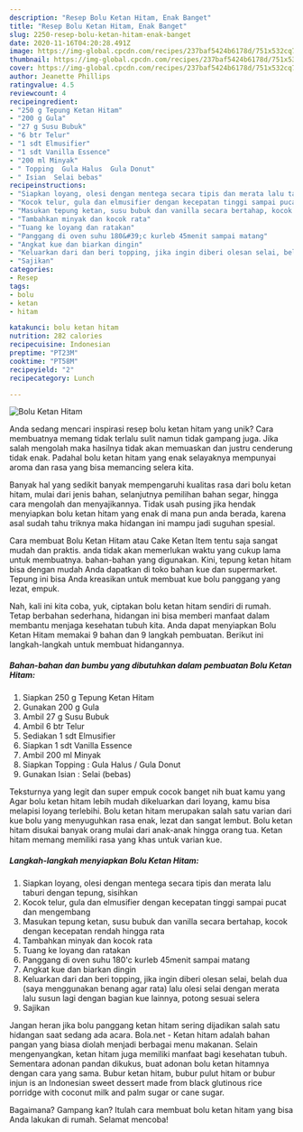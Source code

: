 ```yaml
---
description: "Resep Bolu Ketan Hitam, Enak Banget"
title: "Resep Bolu Ketan Hitam, Enak Banget"
slug: 2250-resep-bolu-ketan-hitam-enak-banget
date: 2020-11-16T04:20:28.491Z
image: https://img-global.cpcdn.com/recipes/237baf5424b6178d/751x532cq70/bolu-ketan-hitam-foto-resep-utama.jpg
thumbnail: https://img-global.cpcdn.com/recipes/237baf5424b6178d/751x532cq70/bolu-ketan-hitam-foto-resep-utama.jpg
cover: https://img-global.cpcdn.com/recipes/237baf5424b6178d/751x532cq70/bolu-ketan-hitam-foto-resep-utama.jpg
author: Jeanette Phillips
ratingvalue: 4.5
reviewcount: 4
recipeingredient:
- "250 g Tepung Ketan Hitam"
- "200 g Gula"
- "27 g Susu Bubuk"
- "6 btr Telur"
- "1 sdt Elmusifier"
- "1 sdt Vanilla Essence"
- "200 ml Minyak"
- " Topping  Gula Halus  Gula Donut"
- " Isian  Selai bebas"
recipeinstructions:
- "Siapkan loyang, olesi dengan mentega secara tipis dan merata lalu taburi dengan tepung, sisihkan"
- "Kocok telur, gula dan elmusifier dengan kecepatan tinggi sampai pucat dan mengembang"
- "Masukan tepung ketan, susu bubuk dan vanilla secara bertahap, kocok dengan kecepatan rendah hingga rata"
- "Tambahkan minyak dan kocok rata"
- "Tuang ke loyang dan ratakan"
- "Panggang di oven suhu 180&#39;c kurleb 45menit sampai matang"
- "Angkat kue dan biarkan dingin"
- "Keluarkan dari dan beri topping, jika ingin diberi olesan selai, belah dua (saya menggunakan benang agar rata) lalu olesi selai dengan merata lalu susun lagi dengan bagian kue lainnya, potong sesuai selera"
- "Sajikan"
categories:
- Resep
tags:
- bolu
- ketan
- hitam

katakunci: bolu ketan hitam 
nutrition: 282 calories
recipecuisine: Indonesian
preptime: "PT23M"
cooktime: "PT58M"
recipeyield: "2"
recipecategory: Lunch

---
```



![Bolu Ketan Hitam](https://img-global.cpcdn.com/recipes/237baf5424b6178d/751x532cq70/bolu-ketan-hitam-foto-resep-utama.jpg)

Anda sedang mencari inspirasi resep bolu ketan hitam yang unik? Cara membuatnya memang tidak terlalu sulit namun tidak gampang juga. Jika salah mengolah maka hasilnya tidak akan memuaskan dan justru cenderung tidak enak. Padahal bolu ketan hitam yang enak selayaknya mempunyai aroma dan rasa yang bisa memancing selera kita.

Banyak hal yang sedikit banyak mempengaruhi kualitas rasa dari bolu ketan hitam, mulai dari jenis bahan, selanjutnya pemilihan bahan segar, hingga cara mengolah dan menyajikannya. Tidak usah pusing jika hendak menyiapkan bolu ketan hitam yang enak di mana pun anda berada, karena asal sudah tahu triknya maka hidangan ini mampu jadi suguhan spesial.

Cara membuat Bolu Ketan Hitam atau Cake Ketan Item tentu saja sangat mudah dan praktis. anda tidak akan memerlukan waktu yang cukup lama untuk membuatnya. bahan-bahan yang digunakan. Kini, tepung ketan hitam bisa dengan mudah Anda dapatkan di toko bahan kue dan supermarket. Tepung ini bisa Anda kreasikan untuk membuat kue bolu panggang yang lezat, empuk.


Nah, kali ini kita coba, yuk, ciptakan bolu ketan hitam sendiri di rumah. Tetap berbahan sederhana, hidangan ini bisa memberi manfaat dalam membantu menjaga kesehatan tubuh kita. Anda dapat menyiapkan Bolu Ketan Hitam memakai 9 bahan dan 9 langkah pembuatan. Berikut ini langkah-langkah untuk membuat hidangannya.

<!--inarticleads1-->

##### Bahan-bahan dan bumbu yang dibutuhkan dalam pembuatan Bolu Ketan Hitam:

1. Siapkan 250 g Tepung Ketan Hitam
1. Gunakan 200 g Gula
1. Ambil 27 g Susu Bubuk
1. Ambil 6 btr Telur
1. Sediakan 1 sdt Elmusifier
1. Siapkan 1 sdt Vanilla Essence
1. Ambil 200 ml Minyak
1. Siapkan  Topping : Gula Halus / Gula Donut
1. Gunakan  Isian : Selai (bebas)


Teksturnya yang legit dan super empuk cocok banget nih buat kamu yang Agar bolu ketan hitam lebih mudah dikeluarkan dari loyang, kamu bisa melapisi loyang terlebihi. Bolu ketan hitam merupakan salah satu varian dari kue bolu yang menyuguhkan rasa enak, lezat dan sangat lembut. Bolu ketan hitam disukai banyak orang mulai dari anak-anak hingga orang tua. Ketan hitam memang memiliki rasa yang khas untuk varian kue. 

<!--inarticleads2-->

##### Langkah-langkah menyiapkan Bolu Ketan Hitam:

1. Siapkan loyang, olesi dengan mentega secara tipis dan merata lalu taburi dengan tepung, sisihkan
1. Kocok telur, gula dan elmusifier dengan kecepatan tinggi sampai pucat dan mengembang
1. Masukan tepung ketan, susu bubuk dan vanilla secara bertahap, kocok dengan kecepatan rendah hingga rata
1. Tambahkan minyak dan kocok rata
1. Tuang ke loyang dan ratakan
1. Panggang di oven suhu 180&#39;c kurleb 45menit sampai matang
1. Angkat kue dan biarkan dingin
1. Keluarkan dari dan beri topping, jika ingin diberi olesan selai, belah dua (saya menggunakan benang agar rata) lalu olesi selai dengan merata lalu susun lagi dengan bagian kue lainnya, potong sesuai selera
1. Sajikan


Jangan heran jika bolu panggang ketan hitam sering dijadikan salah satu hidangan saat sedang ada acara. Bola.net - Ketan hitam adalah bahan pangan yang biasa diolah menjadi berbagai menu makanan. Selain mengenyangkan, ketan hitam juga memiliki manfaat bagi kesehatan tubuh. Sementara adonan pandan dikukus, buat adonan bolu ketan hitamnya dengan cara yang sama. Bubur ketan hitam, bubur pulut hitam or bubur injun is an Indonesian sweet dessert made from black glutinous rice porridge with coconut milk and palm sugar or cane sugar. 

Bagaimana? Gampang kan? Itulah cara membuat bolu ketan hitam yang bisa Anda lakukan di rumah. Selamat mencoba!
